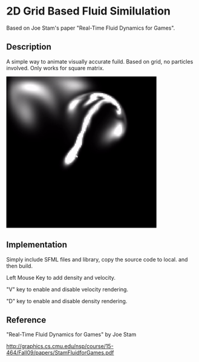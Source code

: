 # 2D Grid Based Fluid Similulation
Based on Joe Stam's paper "Real-Time Fluid Dynamics for Games".

## Description

A simple way to animate visually accurate fuild. Based on grid, no particles involved. Only works for square matrix.

![](https://github.com/syntaxist/2DGridBasedFluidSimilulation/blob/main/images/Fluid.gif)

## Implementation

Simply include SFML files and library, copy the source code to local. and then build.

Left Mouse Key to add density and velocity.

"V" key to enable and disable velocity rendering.

"D" key to enable and disable density rendering.

## Reference

"Real-Time Fluid Dynamics for Games" by Joe Stam

http://graphics.cs.cmu.edu/nsp/course/15-464/Fall09/papers/StamFluidforGames.pdf
